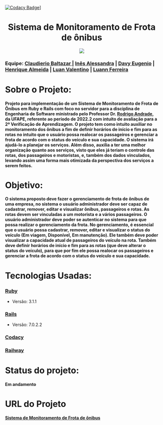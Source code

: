 [![Codacy Badge](https://app.codacy.com/project/badge/Grade/87eda09158014c4d9c69249797f1f51b)](https://app.codacy.com/gh/Projeto-ES-2-VA/Monitoramento_de_Frota_de_Onibus/dashboard?utm_source=gh&utm_medium=referral&utm_content=&utm_campaign=Badge_grade)]
<div align="center">
<h1>Sistema de Monitoramento de Frota de ônibus</h1>
<img src="https://raw.githubusercontent.com/Projeto-ES-2-VA/Monitoramento_de_Frota_de_Onibus/main/documentos/logo.png"/>


</div>

<h3>Equipe:
   <a href = "https://github.com/Claudierio"> Claudierio Baltazar </a> |
   <a href = "https://github.com/alex-bcc"> Inês Alessandra</a> |
   <a href = "https://github.com/DavyEugenio"> Davy Eugenio</a> |
   <a href = "https://github.com/Dev-Henrique-Almeida">Henrique Almeida</a> |
   <a href = "https://github.com/LuanValentinoS">Luan Valentino</a> |
   <a href = "https://github.com/LuoLuann">Luann Ferreira</a>
</h3>

<h1>Sobre o Projeto:</h1>

<h4>Projeto para implementação de um Sistema de Monitoramento de Frota de Ônibus em Ruby e Rails com foco no servidor para a disciplina de Engenharia de Software ministrado pelo Professor Dr. <a href = "https://github.com/rcaa">Rodrigo Andrade</a>, da UFAPE, referente ao período de 2022.2 com intuito de avaliação para a 2ª Verificação de Aprendizagem. O projeto tem como intuito auxiliar no monitoramento dos ônibus a fim de definir horários de início e fim para as rotas no intuito que o usuário possa realocar os passageiros e gerenciar a frota de acordo com o status do veículo e sua capacidade. O sistema irá ajudá-lo a planejar os serviços. Além disso, auxilia a ter uma melhor organização quanto aos serviços, visto que eles já teriam o controle das rotas, dos passageiros e motoristas, e, também dos dados vinculados, levando assim uma forma mais otimizada da perspectiva dos serviços a serem feitos.</h4>

<h1>Objetivo:</h1>

   <h4> O sistema proposto deve fazer o gerenciamento de frota de ônibus de uma empresa, no sistema o usuário administrador deve ser capaz de cadastrar, remover, editar e visualizar ônibus, passageiros e rotas. As rotas devem ser vinculadas a um motorista e a vários passageiros. O usuário administrador deve poder se autenticar no sistema para que possa realizar o gerenciamento da frota. No gerenciamento, é essencial que o usuário possa cadastrar, remover, editar e visualizar o status do veículo (Em viagem, Disponível, Em manutenção). Ele também deve poder visualizar a capacidade atual de passageiros do veículo na rota. Também deve definir horários de início e fim para as rotas (que deve alterar o status do veículo), para que por fim ele possa realocar os passageiros e gerenciar a frota de acordo com o status do veículo e sua capacidade. </h4>

<h1>Tecnologias Usadas:</h1>

<h3><a href = "https://www.ruby-lang.org/pt/">Ruby</a></h3>
<ul>
   <li>Versão: 3.1.1</li>
</ul>

<h3><a href = "https://rubyonrails.org/">Rails</a></h3>
<ul>
   <li>Versão: 7.0.2.2</li>
</ul>

<h3><a href = "https://www.codacy.com/product">Codacy</a></h3>
<h3><a href = "https://railway.app">Railway</a></h3>


<h1>Status do projeto:</h1>
<h4>Em andamento</h4>

<h1>URL do Projeto</h1>
<h4>
   <a href = "https://katchau-production-1521.up.railway.app/">Sistema de Monitoramento de Frota de ônibus</a>
</h4>

